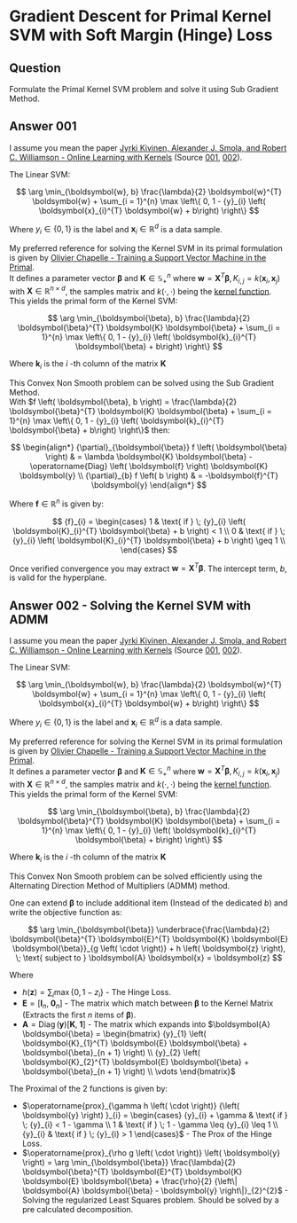# Gradient Descent for Primal Kernel SVM with Soft Margin (Hinge) Loss

## Question

Formulate the Primal Kernel SVM problem and solve it using Sub Gradient Method.

## Answer 001

I assume you mean the paper [Jyrki Kivinen, Alexander J. Smola, and Robert C. Williamson - Online Learning with Kernels][1] (Source [001][2], [002][3]).

The Linear SVM:

$$ \arg \min_{\boldsymbol{w}, b} \frac{\lambda}{2} \boldsymbol{w}^{T} \boldsymbol{w} + \sum_{i = 1}^{n} \max \left\{ 0, 1 - {y}_{i} \left( \boldsymbol{x}_{i}^{T} \boldsymbol{w} + b\right) \right\} $$

Where ${y}_{i} \in \left\{ 0, 1 \right\}$ is the label and $\boldsymbol{x}_{i} \in \mathbb{R}^{d}$ is a data sample.

My preferred reference for solving the Kernel SVM in its primal formulation is given by [Olivier Chapelle - Training a Support Vector Machine in the Primal][4].  
It defines a parameter vector $\boldsymbol{\beta}$ and $\boldsymbol{K} \in \mathbb{S}_{+}^{n}$ where $\boldsymbol{w} = \boldsymbol{X}^{T} \boldsymbol{\beta}, {K}_{i, j} = k \left( \boldsymbol{x}_{i}, \boldsymbol{x}_{j} \right)$ with $\boldsymbol{X} \in \mathbb{R}^{n \times d}$, the samples matrix and $k \left( \cdot, \cdot \right)$ being the [kernel function][5].  
This yields the primal form of the Kernel SVM:

$$ \arg \min_{\boldsymbol{\beta}, b} \frac{\lambda}{2} \boldsymbol{\beta}^{T} \boldsymbol{K} \boldsymbol{\beta} + \sum_{i = 1}^{n} \max \left\{ 0, 1 - {y}_{i} \left( \boldsymbol{k}_{i}^{T} \boldsymbol{\beta} + b\right) \right\} $$

Where $\boldsymbol{k}_{i}$ is the $i$ -th column of the matrix $\boldsymbol{K}$

This Convex Non Smooth problem can be solved using the Sub Gradient Method.  
With $f \left( \boldsymbol{\beta}, b \right) = \frac{\lambda}{2} \boldsymbol{\beta}^{T} \boldsymbol{K} \boldsymbol{\beta} + \sum_{i = 1}^{n} \max \left\{ 0, 1 - {y}_{i} \left( \boldsymbol{k}_{i}^{T} \boldsymbol{\beta} + b\right) \right\}$ then:

$$
\begin{align*}
{\partial}_{\boldsymbol{\beta}} f \left( \boldsymbol{\beta} \right) & = \lambda \boldsymbol{K} \boldsymbol{\beta} - \operatorname{Diag} \left( \boldsymbol{f} \right) \boldsymbol{K} \boldsymbol{y} \\ 
{\partial}_{b} f \left( b \right) & = -\boldsymbol{f}^{T} \boldsymbol{y}
\end{align*}
$$

Where $\boldsymbol{f} \in \mathbb{R}^{n}$ is given by:

$$
{f}_{i} = \begin{cases}
1 & \text{ if } \; {y}_{i} \left( \boldsymbol{K}_{i}^{T} \boldsymbol{\beta} + b \right) < 1 \\
0 & \text{ if } \; {y}_{i} \left( \boldsymbol{K}_{i}^{T} \boldsymbol{\beta} + b \right) \geq  1 \\
\end{cases}
$$

Once verified convergence you may extract $\boldsymbol{w} = \boldsymbol{X}^{T} \boldsymbol{\beta}$. The intercept term, $b$, is valid for the hyperplane.

## Answer 002 - Solving the Kernel SVM with ADMM

I assume you mean the paper [Jyrki Kivinen, Alexander J. Smola, and Robert C. Williamson - Online Learning with Kernels][1] (Source [001][2], [002][3]).

The Linear SVM:

$$ \arg \min_{\boldsymbol{w}, b} \frac{\lambda}{2} \boldsymbol{w}^{T} \boldsymbol{w} + \sum_{i = 1}^{n} \max \left\{ 0, 1 - {y}_{i} \left( \boldsymbol{x}_{i}^{T} \boldsymbol{w} + b\right) \right\} $$

Where ${y}_{i} \in \left\{ 0, 1 \right\}$ is the label and $\boldsymbol{x}_{i} \in \mathbb{R}^{d}$ is a data sample.

My preferred reference for solving the Kernel SVM in its primal formulation is given by [Olivier Chapelle - Training a Support Vector Machine in the Primal][4].  
It defines a parameter vector $\boldsymbol{\beta}$ and $\boldsymbol{K} \in \mathbb{S}_{+}^{n}$ where $\boldsymbol{w} = \boldsymbol{X}^{T} \boldsymbol{\beta}, {K}_{i, j} = k \left( \boldsymbol{x}_{i}, \boldsymbol{x}_{j} \right)$ with $\boldsymbol{X} \in \mathbb{R}^{n \times d}$, the samples matrix and $k \left( \cdot, \cdot \right)$ being the [kernel function][5].  
This yields the primal form of the Kernel SVM:

$$ \arg \min_{\boldsymbol{\beta}, b} \frac{\lambda}{2} \boldsymbol{\beta}^{T} \boldsymbol{K} \boldsymbol{\beta} + \sum_{i = 1}^{n} \max \left\{ 0, 1 - {y}_{i} \left( \boldsymbol{k}_{i}^{T} \boldsymbol{\beta} + b\right) \right\} $$

Where $\boldsymbol{k}_{i}$ is the $i$ -th column of the matrix $\boldsymbol{K}$

This Convex Non Smooth problem can be solved efficiently using the Alternating Direction Method of Multipliers (ADMM) method.

One can extend $\boldsymbol{\beta}$ to include additional item (Instead of the dedicated $b$) and write the objective function as:

$$ \arg \min_{\boldsymbol{\beta}} \underbrace{\frac{\lambda}{2} \boldsymbol{\beta}^{T} \boldsymbol{E}^{T} \boldsymbol{K} \boldsymbol{E} \boldsymbol{\beta}}_{g \left( \cdot \right)} + h \left( \boldsymbol{z} \right), \; \text{ subject to } \boldsymbol{A} \boldsymbol{x} = \boldsymbol{z} $$ 

Where

 - $h \left( \boldsymbol{z} \right) = \sum_{i} \max \left\{ 0, 1 - {z}_{i} \right\}$ - The Hinge Loss.
 - $\boldsymbol{E} = \left[ \boldsymbol{I}_{n}, \; \boldsymbol{0}_{n} \right]$ - The matrix which match between $\boldsymbol{\beta}$ to the Kernel Matrix (Extracts the first $n$ items of $\boldsymbol{\beta}$).
 - $\boldsymbol{A} = \operatorname{Diag} \left( \boldsymbol{y} \right) \left[ \boldsymbol{K}, \; \boldsymbol{1} \right]$ - The matrix which expands into $\boldsymbol{A} \boldsymbol{\beta} = \begin{bmatrix} {y}_{1} \left( \boldsymbol{K}_{1}^{T} \boldsymbol{E} \boldsymbol{\beta} + \boldsymbol{\beta}_{n + 1} \right) \\ {y}_{2} \left( \boldsymbol{K}_{2}^{T} \boldsymbol{E} \boldsymbol{\beta} + \boldsymbol{\beta}_{n + 1} \right) \\ \vdots \end{bmatrix}$

The Proximal of the 2 functions is given by:

 - $\operatorname{prox}_{\gamma h \left( \cdot \right)} {\left( \boldsymbol{y} \right)
}_{i} = \begin{cases}
{y}_{i} + \gamma & \text{ if } \; {y}_{i} < 1 - \gamma \\
1 & \text{ if } \; 1 - \gamma \leq {y}_{i} \leq 1 \\
{y}_{i} & \text{ if } \; {y}_{i} > 1
\end{cases}$ - The Prox of the Hinge Loss.
 - $\operatorname{prox}_{\rho g \left( \cdot \right)} \left( \boldsymbol{y} \right) = \arg \min_{\boldsymbol{\beta}} \frac{\lambda}{2} \boldsymbol{\beta}^{T} \boldsymbol{E}^{T} \boldsymbol{K} \boldsymbol{E} \boldsymbol{\beta} + \frac{\rho}{2} {\left\| \boldsymbol{A} \boldsymbol{\beta} - \boldsymbol{y} \right\|}_{2}^{2}$ - Solving the regularized Least Squares problem. Should be solved by a pre calculated decomposition.


  [1]: https://ieeexplore.ieee.org/document/1315937
  [2]: https://alex.smola.org/papers/2004/KivSmoWil04.pdf
  [3]: https://proceedings.neurips.cc/paper_files/paper/2001/file/bd5af7cd922fd2603be4ee3dc43b0b77-Paper.pdf
  [4]: https://ieeexplore.ieee.org/document/6796736
  [5]: https://en.wikipedia.org/wiki/Kernel_method